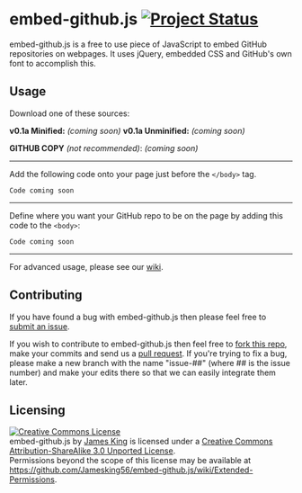 # embed-github.js [![Project Status](http://stillmaintained.com/Jamesking56/embed-github.png)](http://stillmaintained.com/Jamesking56/embed-github)
embed-github.js is a free to use piece of JavaScript to embed GitHub repositories on webpages. It uses jQuery, embedded CSS and GitHub's own font to accomplish this.

## Usage
Download one of these sources:

**v0.1a Minified:** *(coming soon)*
**v0.1a Unminified:** *(coming soon)*

**GITHUB COPY** *(not recommended)*: *(coming soon)*

----
Add the following code onto your page just before the `</body>` tag.

`Code coming soon`

----
Define where you want your GitHub repo to be on the page by adding this code to the `<body>`:

`Code coming soon`

----
For advanced usage, please see our [wiki](https://github.com/Jamesking56/embed-github.js/wiki).

## Contributing
If you have found a bug with embed-github.js then please feel free to [submit an issue](https://github.com/Jamesking56/embed-github.js/issues).

If you wish to contribute to embed-github.js then feel free to [fork this repo](https://github.com/Jamesking56/embed-github.js/fork), make your commits and send us a [pull request](https://github.com/Jamesking56/embed-github.js/pulls/new). If you're trying to fix a bug, please make a new branch with the name "issue-##" (where ## is the issue number) and make your edits there so that we can easily integrate them later.

## Licensing
<a rel="license" href="http://creativecommons.org/licenses/by-sa/3.0/deed.en_US"><img alt="Creative Commons License" style="border-width:0" src="http://i.creativecommons.org/l/by-sa/3.0/88x31.png" /></a><br /><span xmlns:dct="http://purl.org/dc/terms/" property="dct:title">embed-github.js</span> by <a xmlns:cc="http://creativecommons.org/ns#" href="http://www.jamesking56.co.uk" property="cc:attributionName" rel="cc:attributionURL">James King</a> is licensed under a <a rel="license" href="http://creativecommons.org/licenses/by-sa/3.0/deed.en_US">Creative Commons Attribution-ShareAlike 3.0 Unported License</a>.<br />Permissions beyond the scope of this license may be available at <a xmlns:cc="http://creativecommons.org/ns#" href="https://github.com/Jamesking56/embed-github.js/wiki/Extended-Permissions" rel="cc:morePermissions">https://github.com/Jamesking56/embed-github.js/wiki/Extended-Permissions</a>.
